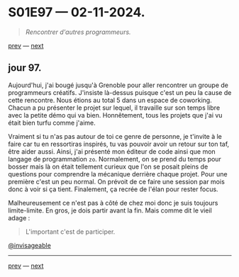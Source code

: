 # S01E97 — 02-11-2024.

> *Rencontrer d'autres programmeurs.*

[prev](S01E96-01-11-2024.md) — [next](S01E98-03-11-2024.md)     

## jour 97.

Aujourd'hui, j'ai bougé jusqu'à Grenoble pour aller rencontrer un groupe de programmeurs créatifs. J'insiste là-dessus puisque c'est un peu la cause de cette rencontre. Nous étions au total 5 dans un espace de coworking. Chacun a pu présenter le projet sur lequel, il travaille sur son temps libre avec la petite démo qui va bien. Honnêtement, tous les projets que j'ai vu était bien turfu comme j'aime.     

Vraiment si tu n'as pas autour de toi ce genre de personne, je t'invite à le faire car tu en ressortiras inspirés, tu vas pouvoir avoir un retour sur ton taf, être aider aussi. Ainsi, j'ai présenté mon éditeur de code ainsi que mon langage de programmation `zo`. Normalement, on se prend du temps pour bosser mais là on était tellement curieux que l'on se posait pleins de questions pour comprendre la mécanique derrière chaque projet. Pour une première c'est un peu normal. On prévoit de ce faire une session par mois donc à voir si ça tient. Finalement, ça recrée de l'élan pour rester focus.      

Malheureusement ce n'est pas à côté de chez moi donc je suis toujours limite-limite. En gros, je dois partir avant la fin. Mais comme dit le vieil adage :

> L'important c'est de participer.

[@invisageable](https://twitter.com/invisageable)   

---

[prev](S01E96-01-11-2024.md) — [next](S01E98-03-11-2024.md)   
